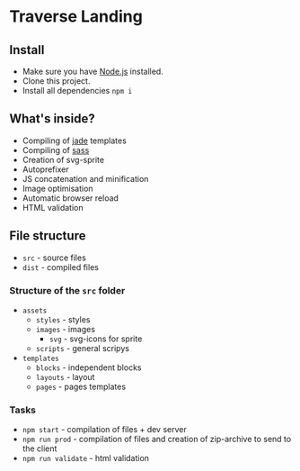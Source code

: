 # Traverse Landing

## Install

- Make sure you have [Node.js](https://nodejs.org/en/) installed.
- Clone this project.
- Install all dependencies `npm i`

## What's inside?

- Compiling of [jade](http://jade-lang.com/) templates
- Compiling of [sass](http://sass-lang.com/)
- Creation of svg-sprite
- Autoprefixer
- JS concatenation and minification
- Image optimisation
- Automatic browser reload
- HTML validation

## File structure

- `src` - source files
- `dist` - compiled files

### Structure of the `src` folder

- `assets`
  - `styles` - styles
  - `images` - images
    - `svg` - svg-icons for sprite
  - `scripts` - general scripys
- `templates`
  - `blocks` - independent blocks
  - `layouts` - layout
  - `pages` - pages templates

### Tasks

- `npm start` - compilation of files + dev server
- `npm run prod` - compilation of files and creation of zip-archive to send to the client
- `npm run validate` - html validation
